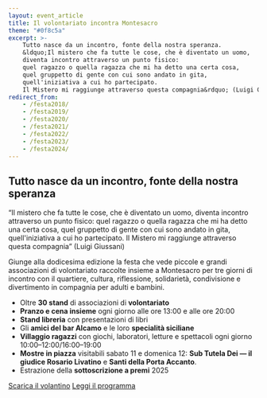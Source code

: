 ```yaml
---
layout: event_article
title: Il volontariato incontra Montesacro
theme: "#0f8c5a"
excerpt: >-
    Tutto nasce da un incontro, fonte della nostra speranza.
    &ldquo;Il mistero che fa tutte le cose, che è diventato un uomo,
    diventa incontro attraverso un punto fisico:
    quel ragazzo o quella ragazza che mi ha detto una certa cosa,
    quel gruppetto di gente con cui sono andato in gita,
    quell'iniziativa a cui ho partecipato.
    Il Mistero mi raggiunge attraverso questa compagnia&rdquo; (Luigi Giussani)
redirect_from:
    - /festa2018/
    - /festa2019/
    - /festa2020/
    - /festa2021/
    - /festa2022/
    - /festa2023/
    - /festa2024/
---
```

## Tutto nasce da un incontro, fonte della nostra speranza

&ldquo;Il mistero che fa tutte le cose, che è diventato un uomo,
diventa incontro attraverso un punto fisico:
quel ragazzo o quella ragazza che mi ha detto una certa cosa,
quel gruppetto di gente con cui sono andato in gita,
quell'iniziativa a cui ho partecipato.
Il Mistero mi raggiunge attraverso questa compagnia&rdquo; (Luigi Giussani)

Giunge alla dodicesima edizione la festa che vede piccole e grandi
associazioni di volontariato raccolte insieme a Montesacro per
tre giorni di incontro con il quartiere, cultura, riflessione, solidarietà,
condivisione e divertimento in compagnia per adulti e bambini.

- Oltre **30 stand** di associazioni di **volontariato**
- <b>Pranzo e cena insieme</b> ogni giorno alle ore 13:00 e alle ore 20:00
- **Stand libreria** con presentazioni di libri
- Gli **amici del bar Alcamo** e le loro **specialità siciliane**
- **Villaggio ragazzi** con giochi, laboratori, letture e spettacoli ogni giorno 10:00–12:00/16:00–19:00
- **Mostre in piazza** visitabili sabato 11 e domenica 12:
  **Sub Tutela Dei — il giudice Rosario Livatino** e **Santi della Porta Accanto**.
- Estrazione della **sottoscrizione a premi** 2025

<nav class="inline-navbar">
    <a download href="volontariato_montesacro_2025.pdf">Scarica il volantino</a>
    <a href="programma">Leggi il programma</a>
</nav>
